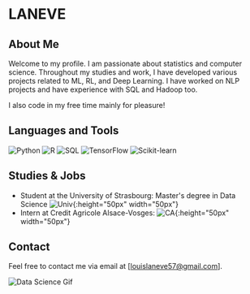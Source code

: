# LANEVE

## About Me

Welcome to my profile. I am passionate about statistics and computer science. 
Throughout my studies and work, I have developed various projects related to ML, RL, and Deep Learning. 
I have worked on NLP projects and have experience with SQL and Hadoop too.

I also code in my free time mainly for pleasure!

## Languages and Tools

![Python](https://img.shields.io/badge/-Python-3776AB?logo=python&logoColor=white) ![R](https://img.shields.io/badge/-R-276DC3?logo=r&logoColor=white) ![SQL](https://img.shields.io/badge/-SQL-4479A1?logo=postgresql&logoColor=white) ![TensorFlow](https://img.shields.io/badge/-TensorFlow-FF6F00?logo=tensorflow&logoColor=white) ![Scikit-learn](https://img.shields.io/badge/-Scikit--learn-F7931E?logo=scikit-learn&logoColor=white)

## Studies & Jobs
- Student at the University of Strasbourg: Master's degree in Data Science ![Univ](https://www.numistral.fr/sites/default/files/2018-10/signature_unistra_fond_transparent.png){:height="50px" width="50px"}
- Intern at Credit Agricole Alsace-Vosges: ![CA](https://upload.wikimedia.org/wikipedia/fr/thumb/a/a6/Cr%C3%A9dit_Agricole.svg/50px-Cr%C3%A9dit_Agricole.svg.png){:height="50px" width="50px"}

## Contact

Feel free to contact me via email at [louislaneve57@gmail.com].

![Data Science Gif]([lien_vers_gif](https://media.giphy.com/media/xUOxfoZZhw8HkYWbzG/giphy.gif))



